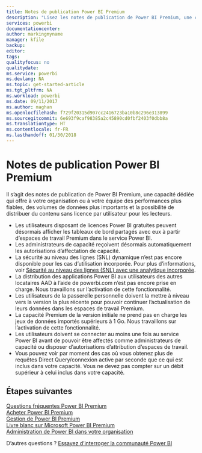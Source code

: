 ```yaml
---
title: Notes de publication Power BI Premium
description: "Lisez les notes de publication de Power BI Premium, une capacité dédiée pour votre équipe ou votre organisation."
services: powerbi
documentationcenter: 
author: markingmyname
manager: kfile
backup: 
editor: 
tags: 
qualityfocus: no
qualitydate: 
ms.service: powerbi
ms.devlang: NA
ms.topic: get-started-article
ms.tgt_pltfrm: NA
ms.workload: powerbi
ms.date: 09/11/2017
ms.author: maghan
ms.openlocfilehash: f729f20315d907cc2416723ba10b8c296e313899
ms.sourcegitcommit: 6e693f9caf98385a2c45890cd0fbf2403f0dbb8a
ms.translationtype: HT
ms.contentlocale: fr-FR
ms.lasthandoff: 01/30/2018
---
```

# <a name="power-bi-premium-release-notes"></a>Notes de publication Power BI Premium
Il s’agit des notes de publication de Power BI Premium, une capacité dédiée qui offre à votre organisation ou à votre équipe des performances plus fiables, des volumes de données plus importants et la possibilité de distribuer du contenu sans licence par utilisateur pour les lecteurs.

* Les utilisateurs disposant de licences Power BI gratuites peuvent désormais afficher les tableaux de bord partagés avec eux à partir d’espaces de travail Premium dans le service Power BI.
* Les administrateurs de capacité reçoivent désormais automatiquement les autorisations d’affectation de capacité.
* La sécurité au niveau des lignes (SNL) dynamique n’est pas encore disponible pour les cas d’utilisation incorporée. Pour plus d’informations, voir [Sécurité au niveau des lignes (SNL) avec une analytique incorporée](developer/embedded-row-level-security.md).
* La distribution des applications Power BI aux utilisateurs des autres locataires AAD à l’aide de powerbi.com n’est pas encore prise en charge. Nous travaillons sur l’activation de cette fonctionnalité.
* Les utilisateurs de la passerelle personnelle doivent la mettre à niveau vers la version la plus récente pour pouvoir continuer l’actualisation de leurs données dans les espaces de travail Premium.
* La capacité Premium de la version initiale ne prend pas en charge les jeux de données importés supérieurs à 1 Go. Nous travaillons sur l’activation de cette fonctionnalité.
* Les utilisateurs doivent se connecter au moins une fois au service Power BI avant de pouvoir être affectés comme administrateurs de capacité ou disposer d’autorisations d’attribution d’espaces de travail.
* Vous pouvez voir par moment des cas où vous obtenez plus de requêtes Direct Query/connexion active par seconde que ce qui est inclus dans votre capacité. Vous ne devez pas compter sur un débit supérieur à celui inclus dans votre capacité.

## <a name="next-steps"></a>Étapes suivantes
[Questions fréquentes Power BI Premium](service-premium-faq.md)  
[Acheter Power BI Premium](service-admin-premium-purchase.md)  
[Gestion de Power BI Premium](service-admin-premium-manage.md)  
[Livre blanc sur Microsoft Power BI Premium](https://aka.ms/pbipremiumwhitepaper)  
[Administration de Power BI dans votre organisation](service-admin-administering-power-bi-in-your-organization.md)  

D’autres questions ? [Essayez d’interroger la communauté Power BI](https://community.powerbi.com/)

